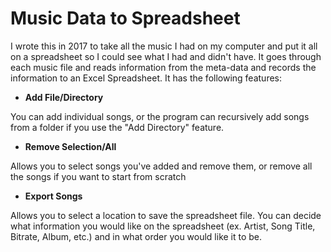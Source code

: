 # Music Data to Spreadsheet

I wrote this in 2017 to take all the music I had on my computer and put it all on a spreadsheet so I could see what I had and didn't have. It goes through each music file and reads information from the meta-data and records the information to an Excel Spreadsheet. It has the following features:

- **Add File/Directory**

You can add individual songs, or the program can recursively add songs from a folder if you use the "Add Directory" feature.

- **Remove Selection/All**

Allows you to select songs you've added and remove them, or remove all the songs if you want to start from scratch

- **Export Songs**

Allows you to select a location to save the spreadsheet file. You can decide what information you would like on the spreadsheet (ex. Artist, Song Title, Bitrate, Album, etc.) and in what order you would like it to be.
